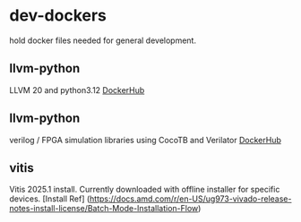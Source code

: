 # dev-dockers
hold docker files needed for general development.


## llvm-python
LLVM 20 and python3.12
[DockerHub](https://hub.docker.com/repository/docker/tomkarolyshyn/llvm-python/general)


## llvm-python
verilog / FPGA simulation libraries using CocoTB and Verilator
[DockerHub](https://hub.docker.com/repository/docker/tomkarolyshyn/fpga-sim/general)

## vitis
Vitis 2025.1 install.
Currently downloaded with offline installer for specific devices.
[Install Ref] (https://docs.amd.com/r/en-US/ug973-vivado-release-notes-install-license/Batch-Mode-Installation-Flow)